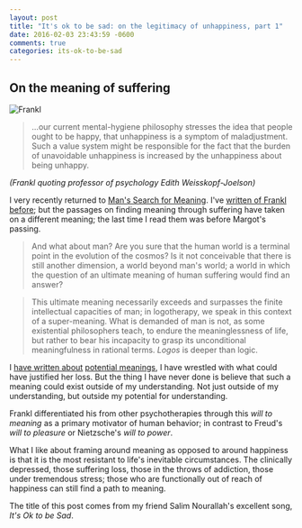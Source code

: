 ```yaml
---
layout: post
title: "It's ok to be sad: on the legitimacy of unhappiness, part 1"
date: 2016-02-03 23:43:59 -0600
comments: true
categories: its-ok-to-be-sad
---
```


## On the meaning of suffering

![Frankl]({{site.url}}/assets/2016/02/VIKTOR-FRANKL.jpg)

> ...our current mental-hygiene philosophy stresses the idea that people ought to be happy, that unhappiness is a symptom of maladjustment. Such a value system might be responsible for the fact that the burden of unavoidable unhappiness is increased by the unhappiness about being unhappy.

<span class="small">_(Frankl quoting professor of psychology Edith Weisskopf-Joelson)_</span>

I very recently returned to [Man's Search for Meaning](https://en.wikipedia.org/wiki/Man%27s_Search_for_Meaning). I've [written of Frankl before]({{site.url}}/2011/11/29/desire-and-meaning/); but the passages on finding meaning through suffering have taken on a different meaning; the last time I read them was before Margot's passing.

> And what about man? Are you sure that the human world is a terminal point in the evolution of the cosmos? Is it not conceivable that there is still another dimension, a world beyond man's world; a world in which the question of an ultimate meaning of human suffering would find an answer?

> This ultimate meaning necessarily exceeds and surpasses the finite intellectual capacities of man; in logotherapy, we speak in this context of a super-meaning. What is demanded of man is not, as some existential philosophers teach, to endure the meaninglessness of life, but rather to bear his incapacity to grasp its unconditional meaningfulness in rational terms. _Logos_ is deeper than logic.

I [have written about](/2010/09/05/why/) [potential meanings](https://danielmiller.bandcamp.com/album/form), I have wrestled with what could have justified her loss. But the thing I have never done is believe that such a meaning could exist outside of my understanding. Not just outside of my understanding, but outside my potential for understanding.

Frankl differentiated his from other psychotherapies through this _will to meaning_ as a primary motivator of human behavior; in contrast to Freud's _will to pleasure_ or Nietzsche's _will to power_.

What I like about framing around meaning as opposed to around happiness is that it is the most resistant to life's inevitable circumstances. The clinically depressed, those suffering loss, those in the throws of addiction, those under tremendous stress; those who are functionally out of reach of happiness can still find a path to meaning.

The title of this post comes from my friend Salim Nourallah's excellent song, _It's Ok to be Sad_.
